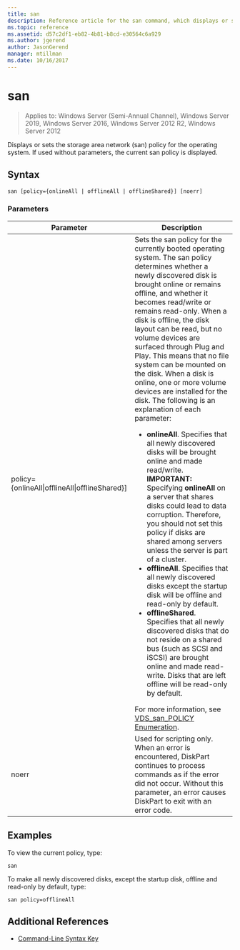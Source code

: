 ```yaml
---
title: san
description: Reference article for the san command, which displays or sets the storage area network (san) policy for the operating system.
ms.topic: reference
ms.assetid: d57c2df1-eb82-4b81-b8cd-e30564c6a929
ms.author: jgerend
author: JasonGerend
manager: mtillman
ms.date: 10/16/2017
---
```


# san

> Applies to: Windows Server (Semi-Annual Channel), Windows Server 2019, Windows Server 2016, Windows Server 2012 R2, Windows Server 2012

Displays or sets the storage area network (san) policy for the operating system. If used without parameters, the current san policy is displayed.

## Syntax

```
san [policy={onlineAll | offlineAll | offlineShared}] [noerr]
```

### Parameters

| Parameter | Description |
|--|--|
| policy={onlineAll\|offlineAll\|offlineShared}] | Sets the san policy for the currently booted operating system. The san policy determines whether a newly discovered disk is brought online or remains offline, and whether it becomes read/write or remains read-only. When a disk is offline, the disk layout can be read, but no volume devices are surfaced through Plug and Play. This means that no file system can be mounted on the disk. When a disk is online, one or more volume devices are installed for the disk. The following is an explanation of each parameter:<ul><li>**onlineAll**. Specifies that all newly discovered disks will be brought online and made read/write. **IMPORTANT:** Specifying **onlineAll** on a server that shares disks could lead to data corruption. Therefore, you should not set this policy if disks are shared among servers unless the server is part of a cluster.</li><li>**offlineAll**. Specifies that all newly discovered disks except the startup disk will be offline and read-only by default.</li><li>**offlineShared**. Specifies that all newly discovered disks that do not reside on a shared bus (such as SCSI and iSCSI) are brought online and made read-write. Disks that are left offline will be read-only by default.</li></ul>For more information, see [VDS_san_POLICY Enumeration](https://docs.microsoft.com/windows/win32/api/vds/ne-vds-vds_san_policy?redirectedfrom=MSDN). |
| noerr | Used for scripting only. When an error is encountered, DiskPart continues to process commands as if the error did not occur. Without this parameter, an error causes DiskPart to exit with an error code. |

## Examples

To view the current policy, type:

```
san
```

To make all newly discovered disks, except the startup disk, offline and read-only by default, type:

```
san policy=offlineAll
```

## Additional References

- [Command-Line Syntax Key](command-line-syntax-key.md)

